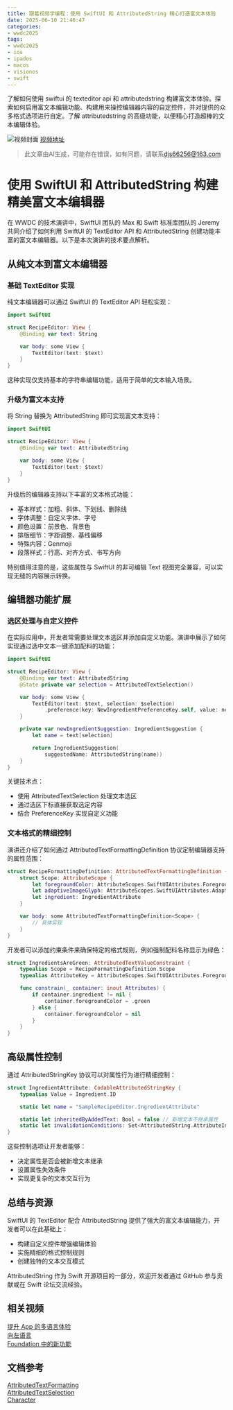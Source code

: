 ```yaml
---
title: 跟着视频学编程：使用 SwiftUI 和 AttributedString 精心打造富文本体验
date: 2025-06-10 21:46:47
categories:
- wwdc2025
tags:
- wwdc2025
- ios
- ipados
- macos
- visionos
- swift
---
```

了解如何使用 swiftui 的 texteditor api 和 attributedstring 构建富文本体验。探索如何启用富文本编辑功能、构建用来操控编辑器内容的自定控件，并对提供的众多格式选项进行自定。了解 attributedstring 的高级功能，以便精心打造超棒的文本编辑体验。
<!--more-->

![视频封面](https://devimages-cdn.apple.com/wwdc-services/images/3055294D-836B-4513-B7B0-0BC5666246B0/9982/9982_wide_250x141_2x.jpg)
[视频地址](https://developer.apple.com/cn/videos/play/wwdc2025/280/)
> 此文章由AI生成，可能存在错误，如有问题，请联系[djs66256@163.com](djs66256@163.com)

# 使用 SwiftUI 和 AttributedString 构建精美富文本编辑器

在 WWDC 的技术演讲中，SwiftUI 团队的 Max 和 Swift 标准库团队的 Jeremy 共同介绍了如何利用 SwiftUI 的 TextEditor API 和 AttributedString 创建功能丰富的富文本编辑器。以下是本次演讲的技术要点解析。

## 从纯文本到富文本编辑器

### 基础 TextEditor 实现

纯文本编辑器可以通过 SwiftUI 的 TextEditor API 轻松实现：

```swift
import SwiftUI

struct RecipeEditor: View {
    @Binding var text: String

    var body: some View {
        TextEditor(text: $text)
    }
}
```

这种实现仅支持基本的字符串编辑功能，适用于简单的文本输入场景。

### 升级为富文本支持

将 String 替换为 AttributedString 即可实现富文本支持：

```swift
import SwiftUI

struct RecipeEditor: View {
    @Binding var text: AttributedString

    var body: some View {
        TextEditor(text: $text)
    }
}
```

升级后的编辑器支持以下丰富的文本格式功能：
- 基本样式：加粗、斜体、下划线、删除线
- 字体调整：自定义字体、字号
- 颜色设置：前景色、背景色
- 排版细节：字距调整、基线偏移
- 特殊内容：Genmoji
- 段落样式：行高、对齐方式、书写方向

特别值得注意的是，这些属性与 SwiftUI 的非可编辑 Text 视图完全兼容，可以实现无缝的内容展示转换。

## 编辑器功能扩展

### 选区处理与自定义控件

在实际应用中，开发者常需要处理文本选区并添加自定义功能。演讲中展示了如何实现通过选中文本一键添加配料的功能：

```swift
import SwiftUI

struct RecipeEditor: View {
    @Binding var text: AttributedString
    @State private var selection = AttributedTextSelection()

    var body: some View {
        TextEditor(text: $text, selection: $selection)
            .preference(key: NewIngredientPreferenceKey.self, value: newIngredientSuggestion)
    }

    private var newIngredientSuggestion: IngredientSuggestion {
        let name = text[selection]

        return IngredientSuggestion(
            suggestedName: AttributedString(name))
    }
}
```

关键技术点：
- 使用 AttributedTextSelection 处理文本选区
- 通过选区下标直接获取选定内容
- 结合 PreferenceKey 实现自定义功能

### 文本格式的精细控制

演讲还介绍了如何通过 AttributedTextFormattingDefinition 协议定制编辑器支持的属性范围：

```swift
struct RecipeFormattingDefinition: AttributedTextFormattingDefinition {
    struct Scope: AttributeScope {
        let foregroundColor: AttributeScopes.SwiftUIAttributes.ForegroundColorAttribute
        let adaptiveImageGlyph: AttributeScopes.SwiftUIAttributes.AdaptiveImageGlyphAttribute
        let ingredient: IngredientAttribute
    }

    var body: some AttributedTextFormattingDefinition<Scope> {
        // 具体实现
    }
}
```

开发者可以添加约束条件来确保特定的格式规则，例如强制配料名称显示为绿色：

```swift
struct IngredientsAreGreen: AttributedTextValueConstraint {
    typealias Scope = RecipeFormattingDefinition.Scope
    typealias AttributeKey = AttributeScopes.SwiftUIAttributes.ForegroundColorAttribute

    func constrain(_ container: inout Attributes) {
        if container.ingredient != nil {
            container.foregroundColor = .green
        } else {
            container.foregroundColor = nil
        }
    }
}
```

## 高级属性控制

通过 AttributedStringKey 协议可以对属性行为进行精细控制：

```swift
struct IngredientAttribute: CodableAttributedStringKey {
    typealias Value = Ingredient.ID

    static let name = "SampleRecipeEditor.IngredientAttribute"

    static let inheritedByAddedText: Bool = false // 新增文本不继承属性
    static let invalidationConditions: Set<AttributedString.AttributeInvalidationCondition>? = [.textChanged] // 文本变化时失效
}
```

这些控制选项让开发者能够：
- 决定属性是否会被新增文本继承
- 设置属性失效条件
- 实现更复杂的文本交互行为

## 总结与资源

SwiftUI 的 TextEditor 配合 AttributedString 提供了强大的富文本编辑能力，开发者可以在此基础上：
- 构建自定义控件增强编辑体验
- 实施精细的格式控制规则
- 创建独特的文本交互模式

AttributedString 作为 Swift 开源项目的一部分，欢迎开发者通过 GitHub 参与贡献或在 Swift 论坛交流经验。

## 相关视频

[提升 App 的多语言体验](https://developer.apple.com/videos/play/wwdc2025/222)  
[向左语言](https://developer.apple.com/videos/play/wwdc2022/10107)  
[Foundation 中的新功能](https://developer.apple.com/videos/play/wwdc2021/10109)

## 文档参考

[AttributedTextFormatting](https://developer.apple.com/documentation/SwiftUI/AttributedTextFormatting)  
[AttributedTextSelection](https://developer.apple.com/documentation/SwiftUI/AttributedTextSelection)  
[Character](https://developer.apple.com/documentation/Swift/Character)
